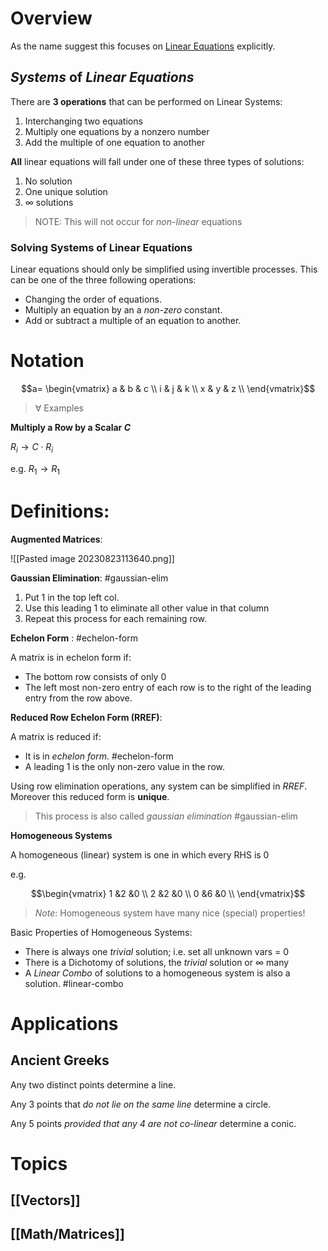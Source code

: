 # Overview

As the name suggest this focuses on [Linear Equations](https://en.wikipedia.org/wiki/Linear_equation) explicitly.

## *Systems* of *Linear Equations*

There are **3 operations** that can be performed on Linear Systems:
1. Interchanging two equations
2. Multiply one equations by a nonzero number
3. Add the multiple of one equation to another

**All** linear equations will fall under one of these three types of solutions:
1. No solution
2. One unique solution
3. $\infty$  solutions

> NOTE: This will not occur for *non-linear* equations

### Solving Systems of Linear Equations

Linear equations should only be simplified using invertible processes. This can be one of the three following operations:
- Changing the order of equations.
- Multiply an equation by an a *non-zero* constant.
- Add or subtract a multiple of an equation to another.

# Notation

$$a=
\begin{vmatrix}
a & b & c \\
i & j & k \\
x & y & z \\
\end{vmatrix}$$
> $\forall$  Examples 

**Multiply a Row by a Scalar $C$**

$R_{i}\rightarrow C\cdot R_i$

e.g. $R_1\rightarrow R_1$

# Definitions:

**Augmented Matrices**:

![[Pasted image 20230823113640.png]]

**Gaussian Elimination**:
#gaussian-elim

1. Put 1 in the top left col.
2. Use this leading 1 to eliminate all other value in that column
3. Repeat this process for each remaining row.

**Echelon Form** :
#echelon-form

A matrix is in echelon form if:
- The bottom row consists of only 0
- The left most non-zero entry of each row is to the right of the leading entry from the row above.

**Reduced Row Echelon Form (RREF)**:

A matrix is reduced if:
- It is in *echelon form*. #echelon-form
- A leading $1$ is the only non-zero value in the row.

Using  row elimination operations, any system can be simplified in *RREF*. Moreover this reduced form is **unique**.

> This process is also called *gaussian elimination* #gaussian-elim

**Homogeneous Systems**

A homogeneous (linear) system is one in which every RHS is 0

e.g.

$$\begin{vmatrix} 
1 &2 &0 \\
2 &2 &0 \\
0 &6 &0 \\
\end{vmatrix}$$

> *Note*: Homogeneous system have many nice (special) properties!

Basic Properties of Homogeneous Systems:
- There is always one *trivial* solution; i.e. set all unknown vars = 0
- There is a Dichotomy of solutions, the *trivial* solution or $\infty$ many
- A  *Linear Combo* of solutions to a homogeneous system is also a solution. #linear-combo

# Applications

## Ancient Greeks

Any two distinct points determine a line.

Any 3 points that *do not lie on the same line*  determine a circle.

Any 5 points *provided that any 4 are not co-linear* determine a conic.
# Topics

## [[Vectors]]

## [[Math/Matrices]]
